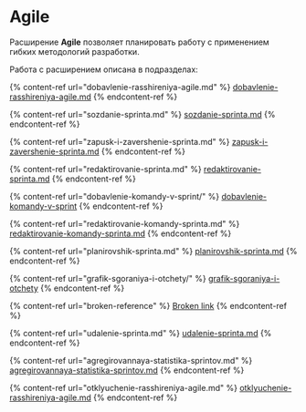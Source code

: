 # Agile

Расширение **Agile** позволяет планировать работу с применением гибких методологий разработки.

Работа с расширением описана в подразделах:

{% content-ref url="dobavlenie-rasshireniya-agile.md" %}
[dobavlenie-rasshireniya-agile.md](dobavlenie-rasshireniya-agile.md)
{% endcontent-ref %}

{% content-ref url="sozdanie-sprinta.md" %}
[sozdanie-sprinta.md](sozdanie-sprinta.md)
{% endcontent-ref %}

{% content-ref url="zapusk-i-zavershenie-sprinta.md" %}
[zapusk-i-zavershenie-sprinta.md](zapusk-i-zavershenie-sprinta.md)
{% endcontent-ref %}

{% content-ref url="redaktirovanie-sprinta.md" %}
[redaktirovanie-sprinta.md](redaktirovanie-sprinta.md)
{% endcontent-ref %}

{% content-ref url="dobavlenie-komandy-v-sprint/" %}
[dobavlenie-komandy-v-sprint](dobavlenie-komandy-v-sprint/)
{% endcontent-ref %}

{% content-ref url="redaktirovanie-komandy-sprinta.md" %}
[redaktirovanie-komandy-sprinta.md](redaktirovanie-komandy-sprinta.md)
{% endcontent-ref %}

{% content-ref url="planirovshik-sprinta.md" %}
[planirovshik-sprinta.md](planirovshik-sprinta.md)
{% endcontent-ref %}

{% content-ref url="grafik-sgoraniya-i-otchety/" %}
[grafik-sgoraniya-i-otchety](grafik-sgoraniya-i-otchety/)
{% endcontent-ref %}

{% content-ref url="broken-reference" %}
[Broken link](broken-reference)
{% endcontent-ref %}

{% content-ref url="udalenie-sprinta.md" %}
[udalenie-sprinta.md](udalenie-sprinta.md)
{% endcontent-ref %}

{% content-ref url="agregirovannaya-statistika-sprintov.md" %}
[agregirovannaya-statistika-sprintov.md](agregirovannaya-statistika-sprintov.md)
{% endcontent-ref %}

{% content-ref url="otklyuchenie-rasshireniya-agile.md" %}
[otklyuchenie-rasshireniya-agile.md](otklyuchenie-rasshireniya-agile.md)
{% endcontent-ref %}

